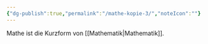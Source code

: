 ```yaml
---
{"dg-publish":true,"permalink":"/mathe-kopie-3/","noteIcon":""}
---
```


Mathe ist die Kurzform von [[Mathematik\|Mathematik]].
